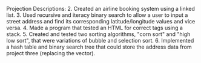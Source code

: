 Projection Descriptions:
2. Created an airline booking system using a linked list.
3. Used recursive and iteracy binary search to allow a user to input a street address and find its corresponding latitude/longitude values and vice versa.
4. Made a program that tested an HTML for correct tags using a stack.
5. Created and tested two sorting algorithms, "corn sort" and "high low sort", that were variations of bubble and selection sort.
6. Implemented a hash table and binary search tree that could store the address data from project three (replacing the vector). 
